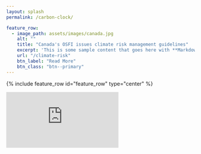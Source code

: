 ```yaml
---
layout: splash
permalink: /carbon-clock/

feature_row:
  - image_path: assets/images/canada.jpg
    alt: ""
    title: "Canada's OSFI issues climate risk management guidelines"
    excerpt: 'This is some sample content that goes here with **Markdown** formatting. Centered with `type="center"`'
    url: "/climate-risk"
    btn_label: "Read More"
    btn_class: "btn--primary"
---
```


{% include feature_row id="feature_row" type="center" %}


<iframe id="igraph" scrolling="no" style="border:none;" seamless="seamless" src="https://carbonclock.hugotiger.com"></iframe>
